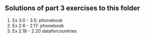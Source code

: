 ## Solutions of part 3 exercises to this folder
1. Ex 3.0 - 3.5: phonebook
2. Ex 2.6 - 2.17: phonebook
3. Ex 2.18 - 2.20 dataforcountries